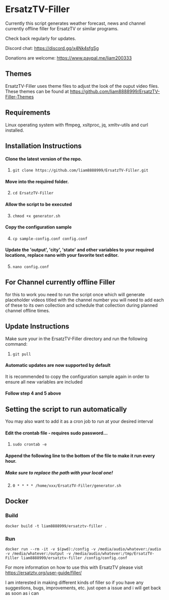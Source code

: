 # ErsatzTV-Filler
 Currently this script  generates weather forecast, news and channel currently offline filler for ErsatzTV or similar programs.

 Check back regularly for updates.

Discord chat: https://discord.gg/x4Nk4sfgSg

Donations are welcome: https://www.paypal.me/liam200333

## Themes
ErsatzTV-Filler uses theme files to adjust the look of the ouput video files.
These themes can be found at https://github.com/liam8888999/ErsatzTV-Filler-Themes


## Requirements
Linux operating system with ffmpeg, xsltproc, jq, xmltv-utils and curl installed.

## Installation Instructions
#### Clone the latest version of the repo.
1. `git clone https://github.com/liam8888999/ErsatzTV-Filler.git`
#### Move into the required folder.
2. `cd ErsatzTV-Filler`
#### Allow the script to be executed
3. `chmod +x generator.sh`
#### Copy the configuration sample
4. `cp sample-config.conf config.conf`
#### Update the 'output', 'city', 'state' and other variables to your required locations, replace nano with your favorite text editor.
5. `nano config.conf`


## For Channel currently offline Filler

for this to work you need to run the script once
which will generate placeholder videos titled with the channel number
you will need to add each of these to its own collection and schedule that collection
during planned channel offline times.

## Update Instructions
Make sure your in the ErsatzTV-Filler directory and run the following command:
1. `git pull`

#### Automatic updates are now supported by default

It is recommended to copy the configuration sample again in order to ensure all new variables are included
#### Follow step 4 and 5 above

## Setting the script to run automatically
You may also want to add it as a cron job to run at your desired interval
#### Edit the crontab file - requires sudo password...
1. `sudo crontab -e`
#### Append the following line to the bottom of the file to make it run every hour.
##### Make sure to replace the path with your local one!
2. `0 * * * * /home/xxx/ErsatzTV-Filler/generator.sh`


## Docker

### Build

```shell
docker build -t liam8888999/ersatztv-filler .
```

### Run

```shell
docker run --rm -it -v $(pwd):/config -v /media/audio/whatever:/audio -v /media/whatever:/output -v /media/audio/whatever:/tmp/ErsatzTV-Filler liam8888999/ersatztv-filler /config/config.conf
```

For more information on how to use this with ErsatzTV please visit https://ersatztv.org/user-guide/filler/





 I am interested in making different kinds of filler so if you have any suggestions, bugs, improvements, etc. just open a issue and i will get back as soon as i can

